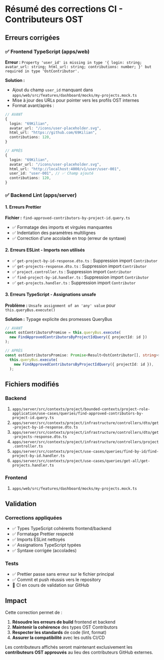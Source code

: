 # Résumé des corrections CI - Contributeurs OST

## Erreurs corrigées

### ✅ Frontend TypeScript (apps/web)
**Erreur :** `Property 'user_id' is missing in type '{ login: string; avatar_url: string; html_url: string; contributions: number; }' but required in type 'OstContributor'.`

**Solution :**
- Ajout du champ `user_id` manquant dans `apps/web/src/features/dashboard/mocks/my-projects.mock.ts`
- Mise à jour des URLs pour pointer vers les profils OST internes
- Format avant/après :

```typescript
// AVANT
{
  login: "69Kilian",
  avatar_url: "/icons/user-placeholder.svg", 
  html_url: "https://github.com/69Kilian",
  contributions: 120,
}

// APRÈS  
{
  login: "69Kilian",
  avatar_url: "/icons/user-placeholder.svg",
  html_url: "http://localhost:4000/v1/user/user-001",
  user_id: "user-001", // ✅ Champ ajouté
  contributions: 120,
}
```

### ✅ Backend Lint (apps/server)

#### 1. Erreurs Prettier
**Fichier :** `find-approved-contributors-by-project-id.query.ts`
- ✅ Formatage des imports et virgules manquantes
- ✅ Indentation des paramètres multilignes
- ✅ Correction d'une accolade en trop (erreur de syntaxe)

#### 2. Erreurs ESLint - Imports non utilisés
- ✅ `get-project-by-id-response.dto.ts` : Suppression import `Contributor`
- ✅ `get-projects-response.dto.ts` : Suppression import `Contributor`  
- ✅ `project.controller.ts` : Suppression import `Contributor`
- ✅ `find-project-by-id.handler.ts` : Suppression import `Contributor`
- ✅ `get-projects.handler.ts` : Suppression import `Contributor`

#### 3. Erreurs TypeScript - Assignations unsafe
**Problème :** `Unsafe assignment of an 'any' value` pour `this.queryBus.execute()`

**Solution :** Typage explicite des promesses QueryBus
```typescript
// AVANT
const ostContributorsPromise = this.queryBus.execute(
  new FindApprovedContributorsByProjectIdQuery({ projectId: id })
);

// APRÈS
const ostContributorsPromise: Promise<Result<OstContributor[], string>> =
  this.queryBus.execute(
    new FindApprovedContributorsByProjectIdQuery({ projectId: id }),
  );
```

## Fichiers modifiés

### Backend
1. `apps/server/src/contexts/project/bounded-contexts/project-role-application/use-cases/queries/find-approved-contributors-by-project-id.query.ts`
2. `apps/server/src/contexts/project/infrastructure/controllers/dto/get-project-by-id-response.dto.ts`
3. `apps/server/src/contexts/project/infrastructure/controllers/dto/get-projects-response.dto.ts`
4. `apps/server/src/contexts/project/infrastructure/controllers/project.controller.ts`
5. `apps/server/src/contexts/project/use-cases/queries/find-by-id/find-project-by-id.handler.ts`
6. `apps/server/src/contexts/project/use-cases/queries/get-all/get-projects.handler.ts`

### Frontend
1. `apps/web/src/features/dashboard/mocks/my-projects.mock.ts`

## Validation

### Corrections appliquées
- ✅ Types TypeScript cohérents frontend/backend
- ✅ Formatage Prettier respecté
- ✅ Imports ESLint nettoyés
- ✅ Assignations TypeScript typées  
- ✅ Syntaxe corrigée (accolades)

### Tests
- ✅ Prettier passe sans erreur sur le fichier principal
- ✅ Commit et push réussis vers le repository
- 🔄 CI en cours de validation sur GitHub

## Impact

Cette correction permet de :
1. **Résoudre les erreurs de build** frontend et backend  
2. **Maintenir la cohérence** des types OST Contributors
3. **Respecter les standards** de code (lint, format)
4. **Assurer la compatibilité** avec les outils CI/CD

Les contributeurs affichés seront maintenant exclusivement les **contributeurs OST approuvés** au lieu des contributeurs GitHub externes.